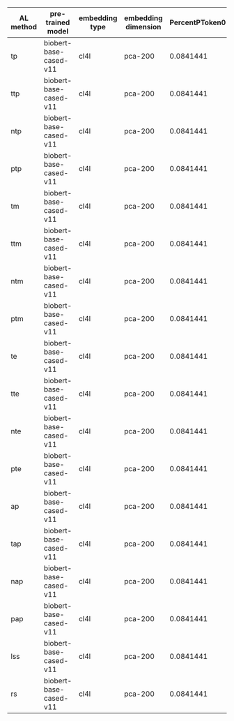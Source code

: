 | AL method   | pre-trained model      | embedding type   | embedding dimension   |   PercentPToken0 |   PercentPToken1 |   PercentPToken2 |   PercentPToken3 |   PercentPToken4 |   PercentPToken5 |   PercentPToken6 |   PercentPToken7 |   PercentPToken8 |   PercentPToken9 |   PercentPToken10 |   PercentPToken11 |   PercentPToken12 |
|-------------|------------------------|------------------|-----------------------|------------------|------------------|------------------|------------------|------------------|------------------|------------------|------------------|------------------|------------------|-------------------|-------------------|-------------------|
| tp          | biobert-base-cased-v11 | cl4l             | pca-200               |        0.0841441 |       0.0509091  |        0.0901379 |        0.0747501 |        0.0762748 |        0.0927906 |        0.0807783 |        0.0799055 |        0.0817903 |        0.0817429 |         0.0857092 |         0.0959013 |         0.137788  |
| ttp         | biobert-base-cased-v11 | cl4l             | pca-200               |        0.0841441 |       0.0224341  |        0.0430425 |        0.0536028 |        0.0619124 |        0.0574776 |        0.0771541 |        0.0699737 |        0.0766619 |        0.0825053 |         0.0890298 |         0.096227  |         0.141211  |
| ntp         | biobert-base-cased-v11 | cl4l             | pca-200               |        0.0841441 |       0.472222   |        0.180804  |        0.173014  |        0.147643  |        0.131646  |        0.134832  |        0.108824  |        0.10714   |        0.0918206 |         0.0834579 |         0.0908519 |         0.125374  |
| ptp         | biobert-base-cased-v11 | cl4l             | pca-200               |        0.0841441 |       0.117155   |        0.103774  |        0.0736685 |        0.0973074 |        0.0919466 |        0.092595  |        0.0896668 |        0.093737  |        0.0885331 |         0.086241  |         0.0924985 |         0.131777  |
| tm          | biobert-base-cased-v11 | cl4l             | pca-200               |        0.0841441 |       0.0904059  |        0.0671521 |        0.0764774 |        0.0873646 |        0.0823944 |        0.0850069 |        0.0817781 |        0.08282   |        0.0823756 |         0.085593  |         0.0954307 |         0.137737  |
| ttm         | biobert-base-cased-v11 | cl4l             | pca-200               |        0.0841441 |       0.0199115  |        0.0425894 |        0.0607349 |        0.054877  |        0.0547133 |        0.0738789 |        0.0724256 |        0.0817932 |        0.0815673 |         0.0891975 |         0.0956234 |         0.14169   |
| ntm         | biobert-base-cased-v11 | cl4l             | pca-200               |        0.0841441 |       0.495327   |        0.227488  |        0.146806  |        0.157088  |        0.126748  |        0.13588   |        0.114566  |        0.105435  |        0.0894916 |         0.0833088 |         0.091582  |         0.124637  |
| ptm         | biobert-base-cased-v11 | cl4l             | pca-200               |        0.0841441 |       0.103814   |        0.0566038 |        0.093415  |        0.0949216 |        0.0806901 |        0.0939784 |        0.0931021 |        0.0889626 |        0.0843923 |         0.0894401 |         0.0950508 |         0.124968  |
| te          | biobert-base-cased-v11 | cl4l             | pca-200               |        0.0841441 |       0.0614754  |        0.102467  |        0.0825492 |        0.0869976 |        0.083606  |        0.0778848 |        0.0792218 |        0.0814189 |        0.0841763 |         0.0855199 |         0.0949399 |         0.138707  |
| tte         | biobert-base-cased-v11 | cl4l             | pca-200               |        0.0841441 |       0.0254425  |        0.0409882 |        0.0567356 |        0.0564338 |        0.0610391 |        0.0659556 |        0.0737654 |        0.0752077 |        0.0844166 |         0.0873877 |         0.0966513 |         0.142717  |
| nte         | biobert-base-cased-v11 | cl4l             | pca-200               |        0.0841441 |       0.447154   |        0.192394  |        0.22818   |        0.112352  |        0.137672  |        0.12966   |        0.120877  |        0.101619  |        0.0960616 |         0.0856838 |         0.0903143 |         0.121801  |
| pte         | biobert-base-cased-v11 | cl4l             | pca-200               |        0.0841441 |       0.0833333  |        0.0813397 |        0.087218  |        0.103414  |        0.0923947 |        0.0968003 |        0.0962872 |        0.091595  |        0.0908822 |         0.0890219 |         0.0898851 |         0.132653  |
| ap          | biobert-base-cased-v11 | cl4l             | pca-200               |        0.0841441 |       0.0392157  |        0.0652971 |        0.0596437 |        0.0836995 |        0.0837835 |        0.0785259 |        0.0827946 |        0.0827239 |        0.0843035 |         0.0846807 |         0.0956373 |         0.137636  |
| tap         | biobert-base-cased-v11 | cl4l             | pca-200               |        0.0841441 |       0.0205556  |        0.0430678 |        0.0570798 |        0.0606687 |        0.0608841 |        0.0735256 |        0.0785426 |        0.0798447 |        0.0828388 |         0.0883251 |         0.0955768 |         0.14076   |
| nap         | biobert-base-cased-v11 | cl4l             | pca-200               |        0.0841441 |       0.323741   |        0.187739  |        0.164004  |        0.141844  |        0.132208  |        0.125508  |        0.11155   |        0.105467  |        0.0920758 |         0.0837548 |         0.0908133 |         0.125121  |
| pap         | biobert-base-cased-v11 | cl4l             | pca-200               |        0.0841441 |       0.0985325  |        0.095679  |        0.0855397 |        0.083501  |        0.101658  |        0.101624  |        0.094276  |        0.0905132 |        0.0913345 |         0.0854378 |         0.0919772 |         0.13181   |
| lss         | biobert-base-cased-v11 | cl4l             | pca-200               |        0.0841441 |       0.00819672 |        0.0232558 |        0.0175651 |        0.0173331 |        0.0332182 |        0.0495085 |        0.0489136 |        0.0547125 |        0.0654688 |         0.0845743 |         0.113757  |         0.214255  |
| rs          | biobert-base-cased-v11 | cl4l             | pca-200               |        0.0841441 |       0.0794045  |        0.113281  |        0.108434  |        0.0948373 |        0.0939674 |        0.104617  |        0.0988842 |        0.102141  |        0.098839  |         0.0990543 |         0.0976456 |         0.0974163 |